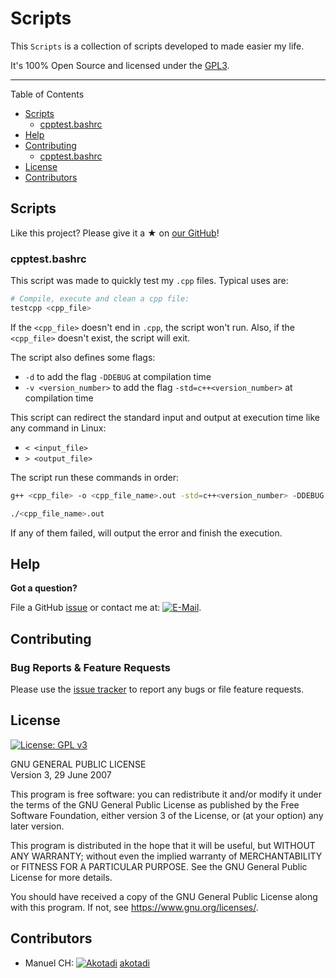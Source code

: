 # Scripts 


This `Scripts` is a collection of scripts developed to made easier my life.

It's 100% Open Source and licensed under the [GPL3](LICENSE).

---

Table of Contents
* [Scripts](#scripts)
  * [cpptest.bashrc](#cpptestbashrc)
* [Help](#help)
* [Contributing](#scripts)
  * [cpptest.bashrc](#Bug_Reports_&_Feature_Requests)
* [License](#license)
* [Contributors](#contributors)

## Scripts

Like this project? Please give it a ★ on [our GitHub](https://github.com/akotadi/Scripts)! 

### cpptest.bashrc

This script was made to quickly test my `.cpp` files. Typical uses are:
```bash
# Compile, execute and clean a cpp file:
testcpp <cpp_file>
```
If the `<cpp_file>` doesn't end in `.cpp`, the script won't run. Also, if the `<cpp_file>` doesn't exist, the script will exit.

The script also defines some flags:
* `-d`  to add the flag `-DDEBUG` at compilation time
* `-v <version_number>`  to add the flag `-std=c++<version_number>` at compilation time

This script can redirect the standard input and output at execution time like any command in Linux:
* `< <input_file>` 
* `> <output_file>` 

The script run these commands in order:
```bash
g++ <cpp_file> -o <cpp_file_name>.out -std=c++<version_number> -DDEBUG
```

```bash
./<cpp_file_name>.out
```

If any of them failed, will output the error and finish the execution.


## Help

**Got a question?**

File a GitHub [issue](https://github.com/akotadi/Scripts/issues) or contact me at: 
[![E-Mail](https://img.shields.io/badge/email-hello@cloudposse.com-blue.svg)][email].

## Contributing

### Bug Reports & Feature Requests

Please use the [issue tracker](https://github.com/akotadi/Scripts/issues) to report any bugs or file feature requests.


## License 

[![License: GPL v3](https://img.shields.io/badge/License-GPL%20v3-blue.svg)](https://www.gnu.org/licenses/gpl-3.0)

GNU GENERAL PUBLIC LICENSE  
Version 3, 29 June 2007

This program is free software: you can redistribute it and/or modify
it under the terms of the GNU General Public License as published by
the Free Software Foundation, either version 3 of the License, or
(at your option) any later version.

This program is distributed in the hope that it will be useful,
but WITHOUT ANY WARRANTY; without even the implied warranty of
MERCHANTABILITY or FITNESS FOR A PARTICULAR PURPOSE.  See the
GNU General Public License for more details.

You should have received a copy of the GNU General Public License
along with this program.  If not, see <https://www.gnu.org/licenses/>.

## Contributors
* Manuel CH: [<img title="Akotadi" src="http://www.iconninja.com/ico/16/github-4286.ico"/>][github] [akotadi][github]



  [github]: https://github.com/akotadi/
  [email]: mailto:manuel_7795@hotmail.com?subject=Build+Harness&body=https://github.com/akotadi/Scripts


